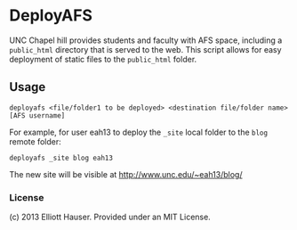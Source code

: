 DeployAFS
=========

UNC Chapel hill provides students and faculty with AFS space, including a `public_html` directory that is served to the web.  This script allows for easy deployment of static files to the `public_html` folder.

## Usage
```
deployafs <file/folder1 to be deployed> <destination file/folder name> [AFS username]
```

For example, for user eah13 to deploy the `_site` local folder to the `blog` remote folder:

```
deployafs _site blog eah13
```

The new site will be visible at http://www.unc.edu/~eah13/blog/

### License
(c) 2013 Elliott Hauser.  Provided under an MIT License.
